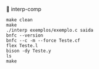 :floppy_disk: interp-comp
```
make clean
make 
./interp exemplos/exemplo.c saida
bnfc --version
bnfc --c -m --force Teste.cf
flex Teste.l
bison -dy Teste.y
ls
make
```
